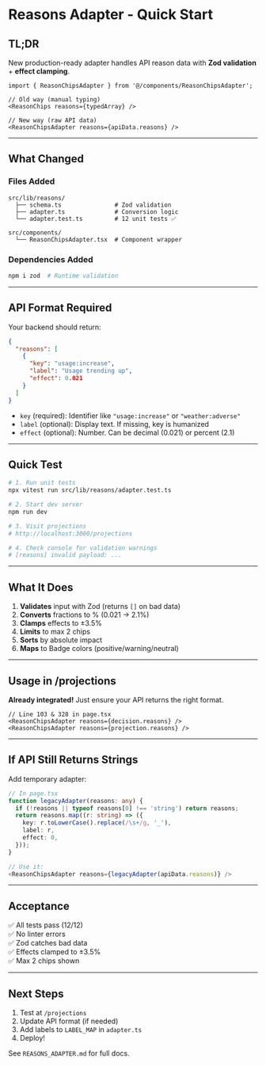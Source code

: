 # Reasons Adapter - Quick Start

## TL;DR

New production-ready adapter handles API reason data with **Zod validation** + **effect clamping**.

```tsx
import { ReasonChipsAdapter } from '@/components/ReasonChipsAdapter';

// Old way (manual typing)
<ReasonChips reasons={typedArray} />

// New way (raw API data)
<ReasonChipsAdapter reasons={apiData.reasons} />
```

---

## What Changed

### Files Added

```
src/lib/reasons/
  ├── schema.ts               # Zod validation
  ├── adapter.ts              # Conversion logic
  └── adapter.test.ts         # 12 unit tests ✅

src/components/
  └── ReasonChipsAdapter.tsx  # Component wrapper
```

### Dependencies Added

```bash
npm i zod  # Runtime validation
```

---

## API Format Required

Your backend should return:

```json
{
  "reasons": [
    {
      "key": "usage:increase",
      "label": "Usage trending up",
      "effect": 0.021
    }
  ]
}
```

- `key` (required): Identifier like `"usage:increase"` or `"weather:adverse"`
- `label` (optional): Display text. If missing, key is humanized
- `effect` (optional): Number. Can be decimal (0.021) or percent (2.1)

---

## Quick Test

```bash
# 1. Run unit tests
npx vitest run src/lib/reasons/adapter.test.ts

# 2. Start dev server
npm run dev

# 3. Visit projections
# http://localhost:3000/projections

# 4. Check console for validation warnings
# [reasons] invalid payload: ...
```

---

## What It Does

1. **Validates** input with Zod (returns `[]` on bad data)
2. **Converts** fractions to % (0.021 → 2.1%)
3. **Clamps** effects to ±3.5%
4. **Limits** to max 2 chips
5. **Sorts** by absolute impact
6. **Maps** to Badge colors (positive/warning/neutral)

---

## Usage in /projections

**Already integrated!** Just ensure your API returns the right format.

```tsx
// Line 103 & 328 in page.tsx
<ReasonChipsAdapter reasons={decision.reasons} />
<ReasonChipsAdapter reasons={projection.reasons} />
```

---

## If API Still Returns Strings

Add temporary adapter:

```typescript
// In page.tsx
function legacyAdapter(reasons: any) {
  if (!reasons || typeof reasons[0] !== 'string') return reasons;
  return reasons.map((r: string) => ({
    key: r.toLowerCase().replace(/\s+/g, '_'),
    label: r,
    effect: 0,
  }));
}

// Use it:
<ReasonChipsAdapter reasons={legacyAdapter(apiData.reasons)} />
```

---

## Acceptance

✅ All tests pass (12/12)  
✅ No linter errors  
✅ Zod catches bad data  
✅ Effects clamped to ±3.5%  
✅ Max 2 chips shown

---

## Next Steps

1. Test at `/projections`
2. Update API format (if needed)
3. Add labels to `LABEL_MAP` in `adapter.ts`
4. Deploy!

See `REASONS_ADAPTER.md` for full docs.
